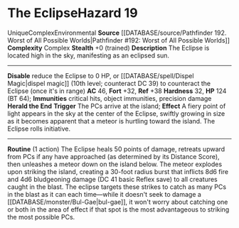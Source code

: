 ﻿---
ac: '46'
all_resistance: null
complexity: Complex
element: null
fortitude: '+32'
hardness: '32'
hazard_type: Environmental
hp: 124 (BT 64)
id: '398'
immunity:
- critical hits
- object immunities
- precision damage
level: '19'
name: The Eclipse
rarity: Unique
reflex: '+38'
resistance: null
rus_type_level: null
school: null
source: '[[DATABASE/source/Pathfinder 192. Worst of All Possible Worlds|Pathfinder
  #192: Worst of All Possible Worlds]]'
trait:
- '[[DATABASE/trait/Complex|Complex]]'
- '[[DATABASE/trait/Environmental|Environmental]]'
- '[[DATABASE/trait/Unique|Unique]]'
type: Hazard
weakness: null
will: null

---
# The Eclipse<span class="item-type">Hazard 19</span>

<span class="trait-unique item-trait">Unique</span><span class="item-trait">Complex</span><span class="item-trait">Environmental</span>
**Source** [[DATABASE/source/Pathfinder 192. Worst of All Possible Worlds|Pathfinder #192: Worst of All Possible Worlds]]
**Complexity** Complex
**Stealth** +0 (trained)
**Description** The Eclipse is located high in the sky, manifesting as an eclipsed sun.

---
**Disable** reduce the Eclipse to 0 HP, or [[DATABASE/spell/Dispel Magic|dispel magic]] (10th level; counteract DC 39) to counteract the Eclipse (once it's in range)
**AC** 46, **Fort** +32, **Ref** +38
**Hardness** 32, **HP** 124 (BT 64); **Immunities** critical hits, object immunities, precision damage
**Herald the End** **Trigger** The PCs arrive at the island; **Effect** A fiery point of light appears in the sky at the center of the Eclipse, swiftly growing in size as it becomes apparent that a meteor is hurtling toward the island. The Eclipse rolls initiative.

---
**Routine** (1 action) The Eclipse heals 50 points of damage, retreats upward from PCs if any have approached (as determined by its Distance Score), then unleashes a meteor down on the island below. The meteor explodes upon striking the island, creating a 30-foot radius burst that inflicts 8d6 fire and 4d6 bludgeoning damage (DC 41 basic Reflex save) to all creatures caught in the blast. The eclipse targets these strikes to catch as many PCs in the blast as it can each time—while it doesn't seek to damage a [[DATABASE/monster/Bul-Gae|bul-gae]], it won't worry about catching one or both in the area of effect if that spot is the most advantageous to striking the most possible PCs.